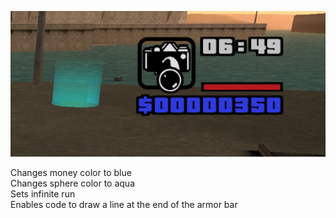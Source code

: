 ![preview](/cleo/customcolor/scrot.png?raw=true)  
  
Changes money color to blue  
Changes sphere color to aqua  
Sets infinite run  
Enables code to draw a line at the end of the armor bar  

